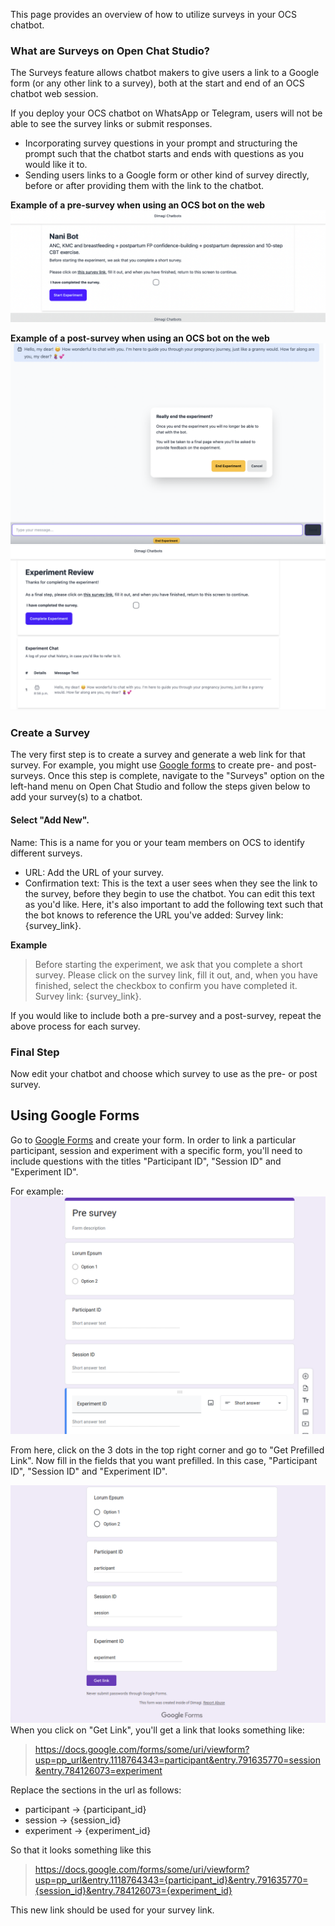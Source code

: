 This page provides an overview of how to utilize surveys in your OCS chatbot.

### What are Surveys on Open Chat Studio?

The Surveys feature allows chatbot makers to give users a link to a Google form (or any other link to a survey), both at the start and end of an OCS chatbot web session. 

If you deploy your OCS chatbot on WhatsApp or Telegram, users will not be able to see the survey links or submit responses.

- Incorporating survey questions in your prompt and structuring the prompt such that the chatbot starts and ends with questions as you would like it to. 
- Sending users links to a Google form or other kind of survey directly, before or after providing them with the link to the chatbot. 



**Example of a pre-survey when using an OCS bot on the web**
![image](../assets/images/survey1.png)


**Example of a post-survey when using an OCS bot on the web**
![image](../assets/images/survey2.png)
![image](../assets/images/survey3.png)

### Create a Survey

The very first step is to create a survey and generate a web link for that survey. For example, you might use [Google forms](#using-google-forms) to create pre- and post-surveys. Once this step is complete, navigate to the "Surveys" option on the left-hand menu on Open Chat Studio and follow the steps given below to add your survey(s) to a chatbot. 

#### Select "Add New". 

Name: This is a name for you or your team members on OCS to identify different surveys.
- URL: Add the URL of your survey. 
- Confirmation text: This is the text a user sees when they see the link to the survey, before they begin to use the chatbot. You can edit this text as you'd like. Here, it's also important to add the following text such that the bot knows to reference the URL you've added: Survey link: {survey_link}. 

**Example**
> Before starting the experiment, we ask that you complete a short survey. Please click on the survey link, fill it out, and, when you have finished, select the checkbox to confirm you have completed it. Survey link: {survey_link}. 

If you would like to include both a pre-survey and a post-survey, repeat the above process for each survey.

### Final Step

Now edit your chatbot and choose which survey to use as the pre- or post survey.



## Using Google Forms
Go to [Google Forms][google_forms] and create your form. In order to link a particular participant, session and experiment with a specific form, you'll need to include questions with the titles "Participant ID", "Session ID" and "Experiment ID".

For example:
![image](../assets/images/survey6.png)

From here, click on the 3 dots in the top right corner and go to "Get Prefilled Link". Now fill in the fields that you want prefilled. In this case, "Participant ID", "Session ID" and "Experiment ID".

![image](../assets/images/survey7.png)
When you click on "Get Link", you'll get a link that looks something like:

> https://docs.google.com/forms/some/uri/viewform?usp=pp_url&entry.1118764343=participant&entry.791635770=session&entry.784126073=experiment

Replace the sections in the url as follows:

- participant -> {participant_id}
- session -> {session_id}
- experiment -> {experiment_id}

So that it looks something like this

> https://docs.google.com/forms/some/uri/viewform?usp=pp_url&entry.1118764343={participant_id}&entry.791635770={session_id}&entry.784126073={experiment_id}


This new link should be used for your survey link.


[google_forms]: https://docs.google.com/forms